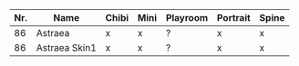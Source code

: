 | Nr. | Name          | Chibi | Mini | Playroom | Portrait | Spine |
| --- | ------------- | ----- | ---- | -------- | -------- | ----- |
| 86  | Astraea       | x     | x    | ?        | x        | x     |
| 86  | Astraea Skin1 | x     | x    | ?        | x        | x     |
